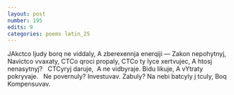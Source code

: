 ```yaml
---
layout: post
number: 195
edits: 9
categories: poems latin_25
---
```


JAkctco ljudy borq ne viddaly,
A zberexennja enerqiji — 
Zakon nepohytnyj,
Navictco vvaxaty, 
CTCo qroci propaly, 
CTCo ty lyce xertvujec, 
A htosj nenasytnyj?
 
CTCyryj daruje,  
A ne vidbyraje.
Bidu likuje,
A vYtraty pokryvaje. 
 
Ne povernuly? 
Investuvav. 
Zabuly? 
Na nebi batcyly j tculy, 
Boq
Kompensuvav. 
